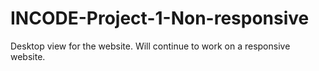 # INCODE-Project-1-Non-responsive
Desktop view for the website. Will continue to work on a responsive website.
